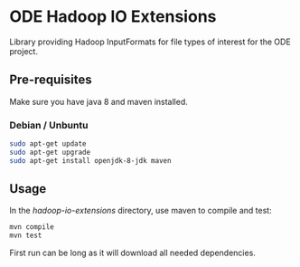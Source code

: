 # ODE Hadoop IO Extensions

Library providing Hadoop InputFormats for file types of interest
for the ODE project.

## Pre-requisites

Make sure you have java 8 and maven installed.

### Debian / Unbuntu

```sh
sudo apt-get update
sudo apt-get upgrade
sudo apt-get install openjdk-8-jdk maven
```

## Usage

In the *hadoop-io-extensions* directory, use maven to compile and test:

```sh
mvn compile
mvn test
```

First run can be long as it will download all needed dependencies.
